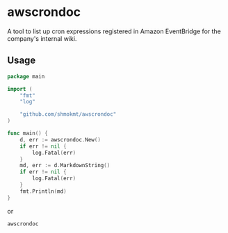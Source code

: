 # awscrondoc

A tool to list up cron expressions registered in Amazon EventBridge for the company's internal wiki.

## Usage

```go
package main

import (
	"fmt"
	"log"

	"github.com/shmokmt/awscrondoc"
)

func main() {
	d, err := awscrondoc.New()
	if err != nil {
		log.Fatal(err)
	}
	md, err := d.MarkdownString()
	if err != nil {
		log.Fatal(err)
	}
	fmt.Println(md)
}
```

or

```
awscrondoc
```
